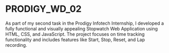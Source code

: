 # PRODIGY_WD_02
As part of my second task in the Prodigy Infotech Internship, I developed a fully functional and visually appealing Stopwatch Web Application using HTML, CSS, and JavaScript. The project focuses on time tracking functionality and includes features like Start, Stop, Reset, and Lap recording.
